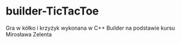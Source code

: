 # builder-TicTacToe
Gra w kółko i krzyżyk wykonana w C++ Builder na podstawie kursu Mirosława Zelenta
